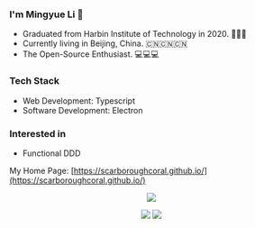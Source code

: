 ### I'm Mingyue Li 🥇

* Graduated from Harbin Institute of Technology in 2020. 🚀🚀🚀
* Currently living in Beijing, China. 🇨🇳🇨🇳🇨🇳
* The Open-Source Enthusiast. 💻💻💻

### Tech Stack

- Web Development: Typescript
- Software Development: Electron

### Interested in

- Functional DDD

My Home Page: [https://scarboroughcoral.github.io/](https://scarboroughcoral.github.io/)



<p align="center">
  <a href="https://www.codewars.com/users/Scarborough_Coral" target="_blank"><img src="https://www.codewars.com/users/Scarborough_Coral/badges/large"/></a>
</p>
<p align="center">
  <img src="https://github-readme-stats.vercel.app/api/top-langs/?username=ScarboroughCoral&theme=prussian&hide=html,css,dockerfile,shell,ejs,stylus,javascript,vue&langs_count=10&count_private=true&show_icons=true&hide_border=true&layout=compact"/>
  <img src="https://github-readme-stats.vercel.app/api?username=ScarboroughCoral&count_private=true&show_icons=true&theme=prussian&include_all_commits=true&hide_border=true"/>
</p>
